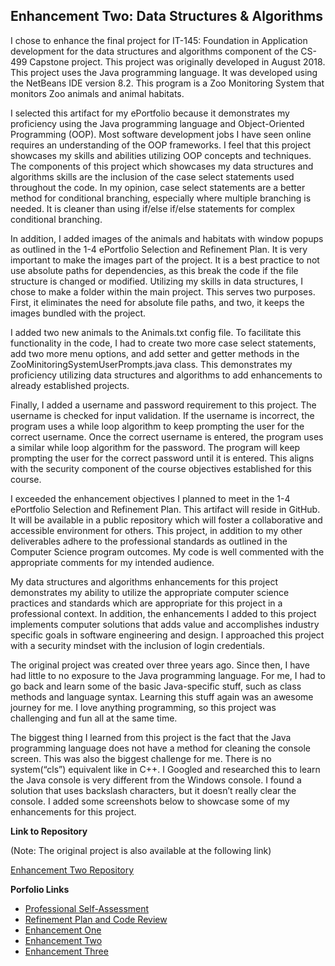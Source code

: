 ## Enhancement Two: Data Structures & Algorithms

I chose to enhance the final project for IT-145: Foundation in Application development for the data structures and algorithms component of the CS-499 Capstone project. This project was originally developed in August 2018. This project uses the Java programming language. It was developed using the NetBeans IDE version 8.2. This program is a Zoo Monitoring System that monitors Zoo animals and animal habitats.  

I selected this artifact for my ePortfolio because it demonstrates my proficiency using the Java programming language and Object-Oriented Programming (OOP). Most software development jobs I have seen online requires an understanding of the OOP frameworks. I feel that this project showcases my skills and abilities utilizing OOP concepts and techniques. The components of this project which showcases my data structures and algorithms skills are the inclusion of the case select statements used throughout the code. In my opinion, case select statements are a better method for conditional branching, especially where multiple branching is needed. It is cleaner than using if/else if/else statements for complex conditional branching.

In addition, I added images of the animals and habitats with window popups as outlined in the 1-4 ePortfolio Selection and Refinement Plan. It is very important to make the images part of the project. It is a best practice to not use absolute paths for dependencies, as this break the code if the file structure is changed or modified. Utilizing my skills in data structures, I chose to make a folder within the main project. This serves two purposes. First, it eliminates the need for absolute file paths, and two, it keeps the images bundled with the project. 

I added two new animals to the Animals.txt config file. To facilitate this functionality in the code, I had to create two more case select statements, add two more menu options, and add setter and getter methods in the ZooMinitoringSystemUserPrompts.java class. This demonstrates my proficiency utilizing data structures and algorithms to add enhancements to already established projects.

Finally, I added a username and password requirement to this project. The username is checked for input validation. If the username is incorrect, the program uses a while loop algorithm to keep prompting the user for the correct username. Once the correct username is entered, the program uses a similar while loop algorithm for the password. The program will keep prompting the user for the correct password until it is entered. This aligns with the security component of the course objectives established for this course.

I exceeded the enhancement objectives I planned to meet in the 1-4 ePortfolio Selection and Refinement Plan. This artifact will reside in GitHub. It will be available in a public repository which will foster a collaborative and accessible environment for others. This project, in addition to my other deliverables adhere to the professional standards as outlined in the Computer Science program outcomes. My code is well commented with the appropriate comments for my intended audience.

My data structures and algorithms enhancements for this project demonstrates my ability to utilize the appropriate computer science practices and standards which are appropriate for this project in a professional context. In addition, the enhancements I added to this project implements computer solutions that adds value and accomplishes industry specific goals in software engineering and design. I approached this project with a security mindset with the inclusion of login credentials.

The original project was created over three years ago. Since then, I have had little to no exposure to the Java programming language. For me, I had to go back and learn some of the basic Java-specific stuff, such as class methods and language syntax. Learning this stuff again was an awesome journey for me. I love anything programming, so this project was challenging and fun all at the same time. 

The biggest thing I learned from this project is the fact that the Java programming language does not have a method for cleaning the console screen. This was also the biggest challenge for me. There is no system(“cls”) equivalent like in C++. I Googled and researched this to learn the Java console is very different from the Windows console. I found a solution that uses backslash characters, but it doesn’t really clear the console. I added some screenshots below to showcase some of my enhancements for this project. 


**Link to Repository**

(Note: The original project is also available at the following link)

[Enhancement Two Repository](https://github.com/jlain36/Enhancement_Two)

**Porfolio Links**<br>
* [Professional Self-Assessment](https://jlain36.github.io/index.html)<br>
* [Refinement Plan and Code Review](https://jlain36.github.io/Code_Review.html)<br>
* [Enhancement One](https://jlain36.github.io/Enhancement_One.html)<br>
* [Enhancement Two](https://jlain36.github.io/Enhancement_Two.html)<br>
* [Enhancement Three](https://jlain36.github.io/Enhancement_Three.html)
